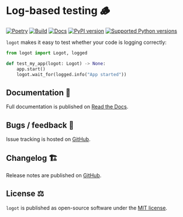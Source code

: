# Log-based testing 🪵

[![Poetry](https://img.shields.io/endpoint?url=https://python-poetry.org/badge/v0.json)](https://python-poetry.org/)
[![Build](https://github.com/etianen/logot/actions/workflows/build.yml/badge.svg)](https://github.com/etianen/logot/actions/workflows/build.yml)
[![Docs](https://readthedocs.org/projects/logot/badge/)](https://logot.readthedocs.io)
[![PyPI version](https://img.shields.io/pypi/v/logot.svg)](https://pypi.org/project/logot/)
[![Supported Python versions](https://img.shields.io/pypi/pyversions/logot.svg)](https://pypi.org/project/logot/)

`logot` makes it easy to test whether your code is logging correctly:

``` python
from logot import Logot, logged

def test_my_app(logot: Logot) -> None:
    app.start()
    logot.wait_for(logged.info("App started"))
```


## Documentation 📖

Full documentation is published on [Read the Docs](https://logot.readthedocs.io).


## Bugs / feedback 🐛

Issue tracking is hosted on [GitHub](https://github.com/etianen/logot/issues).


## Changelog 🏗️

Release notes are published on [GitHub](https://github.com/etianen/logot/releases).


## License ⚖️

`logot` is published as open-source software under the [MIT license](https://github.com/etianen/logot/blob/main/LICENSE).
